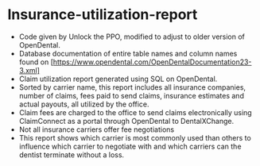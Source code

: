 # Insurance-utilization-report
- Code given by Unlock the PPO, modified to adjust to older version of OpenDental.
- Database documentation of entire table names and column names found on [https://www.opendental.com/OpenDentalDocumentation23-3.xml]
- Claim utilization report generated using SQL on OpenDental. 
- Sorted by carrier name, this report includes all insurance companies, number of claims, fees paid to send claims, insurance estimates and actual payouts, all utilized by the office. 
- Claim fees are charged to the office to send claims electronically using ClaimConnect as a portal through OpenDental to DentalXChange.
- Not all insurance carriers offer fee negotiations
- This report shows which carrier is most commonly used than others to influence which carrier to negotiate with and which carriers can the dentist terminate without a loss. 
